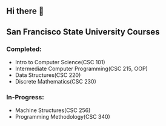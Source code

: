 ## Hi there 👋















## San Francisco State University Courses
### Completed:
- Intro to Computer Science(CSC 101)
- Intermediate Computer Programming(CSC 215, OOP)
- Data Structures(CSC 220)
- Discrete Mathematics(CSC 230)
### In-Progress:
- Machine Structures(CSC 256)
- Programming Methodology(CSC 340)






<!--
**rledesmatoledo/rledesmatoledo** is a ✨ _special_ ✨ repository because its `README.md` (this file) appears on your GitHub profile.

Here are some ideas to get you started:

- 🔭 I’m currently working on ...
- 🌱 I’m currently learning ...
- 👯 I’m looking to collaborate on ...
- 🤔 I’m looking for help with ...
- 💬 Ask me about ...
- 📫 How to reach me: ...
- 😄 Pronouns: ...
- ⚡ Fun fact: ...
School you attend
Favorite class so far
Hometown
1st computer owned (this is a great place to knock out the markdown elements required for the project)
Contact info (publicly available, like your school email. Optional)
Favorite language/tech/etc.
Any other information that helps someone get to know you!
Must use markdown elements:
Link
H1, H2
Table
Image
Italics
Bold
Ordered list
Checkboxes
Unordered list

-->
